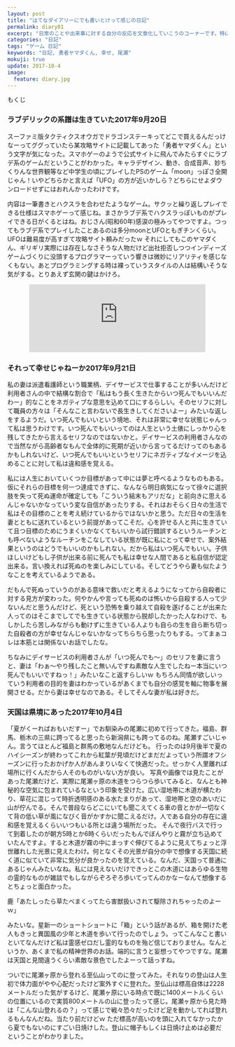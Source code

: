 ```yaml
---
layout: post
title: "はてなダイアリーにでも書いとけって感じの日記"
permalink: diary01
excerpt: "日常のことや出来事に対する自分の反応を文章化していこうのコーナーです。特にテーマも設けずにつらつらと書いていくとっても楽しいコーナーです。見る人にとって楽しいコーナーかどうかは定かではありませんよー"
categories: "日記"
tags: "ゲーム 日記"
keywords: "日記, 勇者ヤマダくん, 幸せ, 尾瀬"
mokuji: true
update: 2017-10-4
image:
  feature: diary.jpg
---
```


<div id="mokuji"><span>もくじ</span></div>

### ラブデリックの系譜は生きていた2017年9月20日

スーファミ版タクティクスオウガでドラゴンステーキってどこで買えるんだっけなーってググっていたら某攻略サイトに記載してあった「勇者ヤマダくん」という文字が気になった。スマホゲーのようで公式サイトに飛んでみたらすぐにラブデ系のゲームだということがわかった。キャラデザイン、動き、合成音声、妙ちくりんな世界観等など中学生の頃にプレイしたPSのゲーム「moon」っぽさ全開じゃん！いやどちらかと言えば「UFO」の方が近いかしら？どちらにせよダウンロードせずにはおれんかったわけです。

内容は一筆書きとハクスラを合わせたようなゲーム。サクッと繰り返しプレイできる仕様はスマホゲーって感じね。まさかラブデ系でハクスラっぽいものがプレイできる日がくるとはね。おじさん(昭和60年)感涙の極みってやつですよ。つってもラブデ系でプレイしたことあるのは多分moonとUFOともぎチンくらい。UFOは難易度が高すぎて攻略サイト頼みだったｗ
それにしてもこのヤマダくん、ギリギリ実際には存在しなさそうな人物だけど出社拒否しつつインディーズゲームづくりに没頭するプログラマーっていう響きは微妙にリアリティを感じなくもない。あとプログラミングする時は裸っていうスタイルの人は結構いそうな気がする。とりあえず玄関の鍵はかけろ。

<iframe style="border:none;display:block;margin:0 auto;overflow:hidden;height:155px;width:80%;max-width:80%;" title="『勇者ヤマダくん』公式サイト" src="http://hatenablog.com/embed?url=https://www.yamadakun.jp/"></iframe>

### それって幸せじゃねーか2017年9月21日

私の妻は派遣看護師という職業柄、デイサービスで仕事することが多いんだけど利用者さんの中で結構な割合で「私はもう長く生きたからいつ死んでもいいんだわー」的なことをネガティブな意思を込めて口にするらしい。そのセリフに対して職員の方々は「そんなこと言わないで長生きしてくださいよー」みたいな返しをするようだ。いつ死んでもいいという境地、それは非常に幸せな状態じゃんって私は思うわけです。いつ死んでもいいってのは人生という土俵にしっかり心を残してきたから言えるセリフなのではないかと。デイサービスの利用者さんなので当然ながら高齢者なもんで全体的に死期が近いから言ってるだけってのもあるかもしれないけど、いつ死んでもいいというセリフにネガティブなイメージを込めることに対して私は違和感を覚える。

私には人生においていくつか目標があって中には夢と呼べるようなものもある。仮にそれらの目標を何一つ達成できずに、なんなら明日病気になって徐々に選択肢を失って死ぬ運命が確定しても「こういう結末もアリだな」と前向きに思えるんじゃないかなっていう変な自信があったりする。それはおそらく日々の生活で私はその目標のことを考え続けているからではないかと思う。ただ日々の生活を妻とともに送れているという前提があってこそだ。心を許せる人と共に生きていて且つ目標のためにうまくいかなくてもいいから試行錯誤するというルーチンとも呼べないようなルーチンをこなしている状態が既に私にとって幸せで、案外結果というのはどうでもいいのかもしれない。だから私はいつ死んでもいい。子供ほしいけどもし子供が出来る前に死んでも私は幸せな人間であると私自信が認定出来る。言い換えれば死ぬのを楽しみにしている。そしてどうやら妻も似たようなことを考えているようである。

だもんで死ぬっていうのがある意味で救いだと考えるようになってから自殺者に対する見方が変わった。何やかんや言っても死ぬのは怖いから自殺する人って少ないんだと思うんだけど、死という恐怖を乗り越えて自殺を遂げることが出来た人ってのはそこまでしてでも生きている状態から脱却したかった人なわけで、もしかしたら苦しみながらも動けずに生きている人よりも自らの生を自ら断ち切った自殺者の方が幸せなんじゃないかなってちらちら思ったりもする。ってまぁコレは本筋とは関係ないお話でしたな。

ちなみにデイサービスの利用者さんが「いつ死んでも〜」のセリフを妻に言うと、妻は「わぁ〜やり残したこと無いんですね素敵な人生でしたねー本当にいつ死んでもいいですねっ！」みたいなこと返すらしいｗ
もちろん同情が欲しいっていう利用者の目的を妻はわかっているがあくまでも自分の感覚を軸に物事を展開させる。だから妻は幸せなのである。そしてそんな妻が私は好きだ。

### 天国は県境にあった2017年10月4日

「夏がくーればおもいだすー」でお馴染みの尾瀬に初めて行ってきた。福島、群馬、栃木の三県に跨ってると思ったら新潟県にも跨ってるのね。尾瀬すごいじゃん。言うてほとんど福島と群馬の敷地なんだけども。
行ったのは9月後半で夏のハイシーズンが終わってこれから紅葉が見頃だけどまだだよっていう所謂オフシーズンに行ったおかげか人があんまりいなくて快適だった。せっかく人里離れば場所に行くんだから人そのものがいない方が良い。
写真や画像では見たことがあった尾瀬だけど、実際に尾瀬ヶ原の木道をつらつら歩いてみると、なんとも神秘的な空気に包まれているなという印象を受けた。広い湿地帯に木道が横たわり、草花に混じって時折透明感のある水たまりがあって、湿地帯と空のあいだに山が佇んでる。そんで普段ならどこにいても聞こえてくる車の音とかが一切なくて背の低い草が風になびく音がかすかに聞こえるだけ。人である自分の存在に違和感を覚えるくらいいつもいる所とは違う場所だった。
そんで夜行バスで行って到着したのが朝方5時とか6時くらいだったもんでぼんやりと霧が立ち込めていたんですよ。すると木道が霧の中にまっすぐ伸びてるように見えてちょっと浮世離れした光景に見えたわけ。何となくその光景が自分の中で想像する天国に続く道に似ていて非常に気分が良かったのを覚えている。なんだ、天国って普通にあるじゃんみたいなね。私には見えないだけできっとこの木道にはあらゆる生物の霊的なものが雑談でもしながらぞろぞろ歩いてってんのかなーなんて想像するとちょっと面白かった。

鹿「あたしったら草たべまくってたら害獣扱いされて駆除されちゃったのよーｗ」

みたいな。星新一のショートショートに「箱」という話があるが、箱を開けた老人もきっと異国風の少年と木道を歩いて行ったのでしょう。ってこんなこと書いといてなんだけど私は霊感ゼロだし霊的なものを殆ど信じておりません。なんというか、あくまで私の精神世界のお話。端的に言うと妄想ってやつですな。尾瀬は天国と見間違うくらい素敵な景色でしたよーって話っすね。

ついでに尾瀬ヶ原から登れる至仏山ってのに登ってみた。それなりの登山は人生初で体力面がやや心配だったけど案外すぐに登れた。至仏山は標高自体は2228メートルだった気がするけど、尾瀬ヶ原にいる時点で既に1400メートルくらいの位置にいるので実質800メートルの山に登ったって感じ。尾瀬ヶ原から見た時は「こんな山登れるの？」って感じで戦々恐々だったけど足を動かしてれば登れるもんなんだね。当たり前だけどｗ
ただ標高が高いのを頭に入れてなかったから夏でもないのにすごい日焼けした。登山に帽子もしくは日焼け止めは必要だということがわかりました。